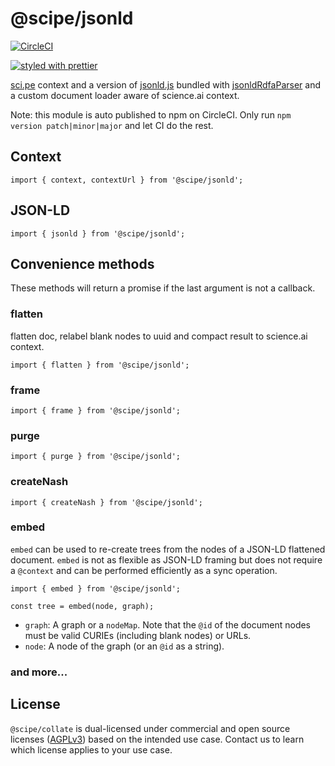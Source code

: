 # @scipe/jsonld

[![CircleCI](https://circleci.com/gh/science-periodicals/jsonld.svg?style=svg&circle-token=91e6954abb81e6d3126ed01415f040286ee1d657)](https://circleci.com/gh/science-periodicals/jsonld)

[![styled with prettier](https://img.shields.io/badge/styled_with-prettier-ff69b4.svg)](https://github.com/prettier/prettier)

[sci.pe](https://sci.pe) context and a version of
[jsonld.js](https://github.com/digitalbazaar/jsonld.js) bundled with
[jsonldRdfaParser](https://github.com/scipe/jsonld-rdfa-parser)
and a custom document loader aware of science.ai context.

Note: this module is auto published to npm on CircleCI. Only run `npm version
patch|minor|major` and let CI do the rest.

## Context

```
import { context, contextUrl } from '@scipe/jsonld';
```

## JSON-LD

```
import { jsonld } from '@scipe/jsonld';
```

## Convenience methods

These methods will return a promise if the last argument is not a callback.

### flatten

flatten doc, relabel blank nodes to uuid and compact result to
science.ai context.

```
import { flatten } from '@scipe/jsonld';
```

### frame

```
import { frame } from '@scipe/jsonld';
```

### purge

```
import { purge } from '@scipe/jsonld';
```

### createNash

```
import { createNash } from '@scipe/jsonld';
```

### embed

`embed` can be used to re-create trees from the nodes of a JSON-LD
flattened document. `embed` is not as flexible as JSON-LD framing but
does not require a `@context` and can be performed efficiently as a
sync operation.


```
import { embed } from '@scipe/jsonld';

const tree = embed(node, graph);
```

- `graph`: A graph or a `nodeMap`. Note that the `@id` of the document
  nodes must be valid CURIEs (including blank nodes) or URLs.
- `node`: A node of the graph (or an `@id` as a string).


### and more...


## License

`@scipe/collate` is dual-licensed under commercial and open source licenses
([AGPLv3](https://www.gnu.org/licenses/agpl-3.0.en.html)) based on the intended
use case. Contact us to learn which license applies to your use case.
